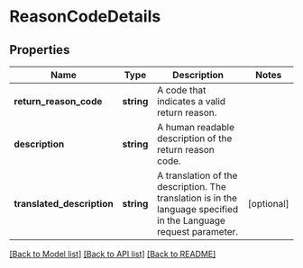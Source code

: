 # ReasonCodeDetails

## Properties
Name | Type | Description | Notes
------------ | ------------- | ------------- | -------------
**return_reason_code** | **string** | A code that indicates a valid return reason. | 
**description** | **string** | A human readable description of the return reason code. | 
**translated_description** | **string** | A translation of the description. The translation is in the language specified in the Language request parameter. | [optional] 

[[Back to Model list]](../../README.md#documentation-for-models) [[Back to API list]](../../README.md#documentation-for-api-endpoints) [[Back to README]](../../README.md)

